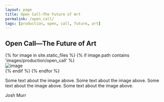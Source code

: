 ```yaml
---
layout: page
title: Open Call—The Future of Art
permalink: /open_call/
tags: [production, open, call, future, art]
---
```


<h2>Open Call—The Future of Art</h2>

<div class="grid">
  <div class="grid-sizer"></div>
  <div class="gutter-sizer"></div>
  	{% for image in site.static_files %}
    	{% if image.path contains 'images/production/open_call' %}
      		<div class="grid-item">
        		<img src="{{ site.baseurl }}{{ image.path }}" alt="image" />
        		<!-- <p>Here's a little text to go under the image.</p> -->
      		</div>
    	{% endif %}
	{% endfor %}
</div>

Some text about the image above. Some text about the image above. Some text about the image above. Some text about the image above. 

Josh Murr
